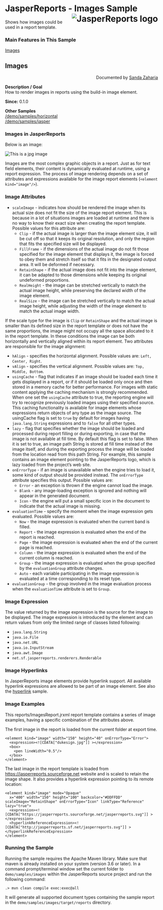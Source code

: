 
# JasperReports - Images Sample <img src="https://jasperreports.sourceforge.net/resources/jasperreports.svg" alt="JasperReports logo" align="right"/>

Shows how images could be used in a report template.

### Main Features in This Sample

[Images](#images)

## <a name='images'>Images</a>
<div align="right">Documented by <a href='mailto:shertage@users.sourceforge.net'>Sanda Zaharia</a></div>

**Description / Goal**\
How to render images in reports using the build-in image element.

**Since:** 0.1.0

**Other Samples**\
[/demo/samples/horizontal](../horizontal/README.md)\
[/demo/samples/jasper](../jasper/README.md)

### Images in JasperReports

Below is an image:

<img src="https://jasperreports.sourceforge.net/sample.reference/images/dukesign.jpg" alt="This is a jpg image"/>

Images are the most complex graphic objects in a report. Just as for text field elements, their content is dynamically evaluated at runtime, using a report expression. The process of image rendering depends on a set of attributes and expressions available for the image report elements (`<element kind="image"/>`).

### Image Attributes

- `scaleImage` - indicates how should be rendered the image when its actual size does not fit the size of the image report element. This is because in a lot of situations images are loaded at runtime and there is no way to know their exact size when creating the report template. Possible values for this attribute are:
   - `Clip` - if the actual image is larger than the image element size, it will be cut off so that it keeps its original resolution, and only the region that fits the specified size will be displayed.
   - `FillFrame` - if the dimensions of the actual image do not fit those specified for the image element that displays it, the image is forced to obey them and stretch itself so that it fits in the designated output area. It will be deformed if necessary.
   - `RetainShape` - if the actual image does not fit into the image element, it can be adapted to those dimensions while keeping its original undeformed proportions.
   - `RealHeight` - the image can be stretched vertically to match the actual image height, while preserving the declared width of the image element.
   - `RealSize` - the image can be stretched vertically to match the actual image height, while adjusting the width of the image element to match the actual image width.

If the scale type for the image is `Clip` or `RetainShape` and the actual image is smaller than its defined size in the report template or does not have the same proportions, the image might not occupy all the space allocated to it in the report template. In these conditions the image can be both horizontally and vertically aligned within its report element. Two attributes are responsible for the image alignment:

- `hAlign` - specifies the horizontal alignment. Possible values are: `Left, Center, Right`.
- `vAlign` - specifies the vertical alignment. Possible values are: `Top, Middle, Bottom`.
- `usingCache` - flag that indicates if an image should be loaded each time it gets displayed in a report, or if it should be loaded only once and then stored in a memory cache for better performance. For images with static content applying the caching mechanism is strongly recommended. When one set the `usingCache` attribute to true, the reporting engine will try to recognize previously loaded images using their specified source. This caching functionality is available for image elements whose expressions return objects of any type as the image source. The usingCache flag is set to `true` by default for images having `java.lang.String` expressions and to `false` for all other types.
- `lazy` - flag that specifies whether the image should be loaded and processed during report filling or during exporting, in case that the image is not available at fill time. By default this flag is set to false. When it is set to true, an image path String is stored at fill time instead of the image itself, and during the exporting process the image will be loaded from the location read from this path String. For example, this sample contains an image element pointing to the JasperReports logo, which is lazy loaded from the project’s web site.
- `onErrorType` - if an image is unavailable when the engine tries to load it, some kind of output should be provided instead. The `onErrorType` attribute specifies this output. Possible values are:
    - `Error` - an exception is thrown if the engine cannot load the image.
    - `Blank` - any image-loading exception is ignored and nothing will appear in the generated document.
    - `Icon` - the engine will put a small specific icon in the document to indicate that the actual image is missing.
- `evaluationTime` - specify the moment when the image expression gets evaluated. Possible values are:
    - `Now` - the image expression is evaluated when the current band is filled.
    - `Report` - the image expression is evaluated when the end of the report is reached.
    - `Page` - the image expression is evaluated when the end of the current page is reached.
    - `Column` - the image expression is evaluated when the end of the current column is reached.
    - `Group` - the image expression is evaluated when the group specified by the `evaluationGroup` attribute changes.
    - `Auto` - each variable participating in the image expression is evaluated at a time corresponding to its reset type.
- `evaluationGroup` - the group involved in the image evaluation process when the `evaluationTime` attribute is set to `Group`.

### Image Expression

The value returned by the image expression is the source for the image to be displayed. The image expression is introduced by the <expression/> element and can return values from only the limited range of classes listed following:
- `java.lang.String`
- `java.io.File`
- `java.net.URL`
- `java.io.InputStream`
- `java.awt.Image`
- `net.sf.jasperreports.renderers.Renderable`

### Image Hyperlinks

In JasperReports image elements provide hyperlink support. All available hyperlink expressions are allowed to be part of an image element. See also the [hyperlink](../hyperlink/README.md) sample.

### Image Examples

This reports/ImagesReport.jrxml report template contains a series of image examples, having a specific combination of the attributes above.

The first image in the report is loaded from the current folder at export time.

```
<element kind="image" width="150" height="40" onErrorType="Error">
  <expression><![CDATA["dukesign.jpg"]] ></expression>
  <box>
    <pen lineWidth="0.5"/>
  </box>
</element>
```

The last image in the report template is loaded from https://jasperreports.sourceforge.net website and is scaled to retain the image shape. It also provides a hyperlink expression pointing to its remote location:

```
<element kind="image" mode="Opaque"
  x="400" width="150" height="100" backcolor="#DDFFDD" scaleImage="RetainShape" onErrorType="Icon" linkType="Reference" lazy="true">
  <expression><![CDATA["https://jasperreports.sourceforge.net/jasperreports.svg"]] ></expression>
  <hyperlinkReferenceExpression><![CDATA["http://jasperreports.sf.net/jasperreports.svg"]] ></hyperlinkReferenceExpression>
</element>
```

### Running the Sample

Running the sample requires the Apache Maven library. Make sure that maven is already installed on your system (version 3.6 or later).
In a command prompt/terminal window set the current folder to `demo/samples/images` within the JasperReports source project and run the following command:

```
.> mvn clean compile exec:exec@all
```

It will generate all supported document types containing the sample report in the `demo/samples/images/target/reports` directory.
